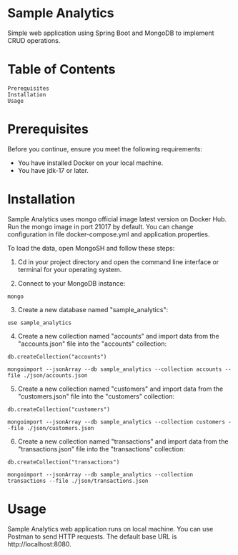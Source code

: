 # Sample Analytics

Simple web application using Spring Boot and MongoDB to implement CRUD operations.

# Table of Contents

    Prerequisites
    Installation
    Usage

[//]: # (    Contributing)

[//]: # (    License)

[//]: # (    Contact)

# Prerequisites

Before you continue, ensure you meet the following requirements:

* You have installed Docker on your local machine.
* You have jdk-17 or later.

# Installation

Sample Analytics uses mongo official image latest version on Docker Hub. Run the mongo image in port 21017 by default. You can change configuration in file docker-compose.yml and application.properties.

To load the data, open MongoSH and follow these steps:

1. Cd in your project directory and open the command line interface or terminal for your operating system.

2. Connect to your MongoDB instance:

`mongo`

3. Create a new database named "sample_analytics":

`use sample_analytics`

4. Create a new collection named "accounts" and import data from the "accounts.json" file into the "accounts" collection:

`db.createCollection("accounts")`

`mongoimport --jsonArray --db sample_analytics --collection accounts --file ./json/accounts.json`

5. Create a new collection named "customers" and import data from the "customers.json" file into the "customers" collection:

`db.createCollection("customers")`

`mongoimport --jsonArray --db sample_analytics --collection customers --file ./json/customers.json`

6. Create a new collection named "transactions" and import data from the "transactions.json" file into the "transactions" collection:

`db.createCollection("transactions")`

`mongoimport --jsonArray --db sample_analytics --collection transactions --file ./json/transactions.json`

# Usage

Sample Analytics web application runs on local machine. You can use Postman to send HTTP requests. The default base URL is http://localhost:8080.

[//]: # (# Contributing)

[//]: # ()
[//]: # (Guidelines for contributing to the project.)

[//]: # ()
[//]: # (# License)

[//]: # ()
[//]: # (Information about the project's license.)

[//]: # ()
[//]: # (# Contact)

[//]: # ()
[//]: # (Contact information for the project's maintainers.)